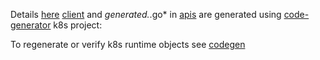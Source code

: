 Details [here](https://blog.openshift.com/kubernetes-deep-dive-code-generation-customresources/)
[client](client) and *generated.*.go* in [apis](apis) are generated using [code-generator](k8s.io/code-generator) k8s project: 

To regenerate or verify k8s runtime objects see [codegen](../codegen/README.md)
